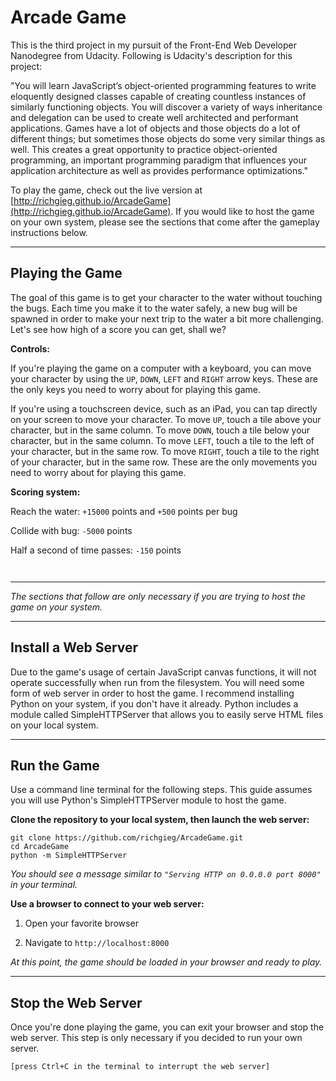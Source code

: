 # Arcade Game

This is the third project in my pursuit of the Front-End Web Developer
Nanodegree from Udacity. Following is Udacity's description for this project:

"You will learn JavaScript’s object-oriented programming features to write
eloquently designed classes capable of creating countless instances of similarly
functioning objects. You will discover a variety of ways inheritance and
delegation can be used to create well architected and performant applications.
Games have a lot of objects and those objects do a lot of different things; but
sometimes those objects do some very similar things as well. This creates a
great opportunity to practice object-oriented programming, an important
programming paradigm that influences your application architecture as well as
provides performance optimizations."

To play the game, check out the live version at
[http://richgieg.github.io/ArcadeGame](http://richgieg.github.io/ArcadeGame). If
you would like to host the game on your own system, please see the sections
that come after the gameplay instructions below.

----
## Playing the Game
The goal of this game is to get your character to the water without
touching the bugs. Each time you make it to the water safely, a new bug will be
spawned in order to make your next trip to the water a bit more challenging.
Let's see how high of a score you can get, shall we?

**Controls:**

If you're playing the game on a computer with a keyboard, you can move your character
by using the `UP`, `DOWN`, `LEFT` and `RIGHT` arrow keys. These are the only keys you
need to worry about for playing this game.

If you're using a touchscreen device, such as an iPad, you can tap directly on your
screen to move your character. To move `UP`, touch a tile above your
character, but in the same column. To move `DOWN`, touch a tile below
your character, but in the same column. To move `LEFT`, touch a tile to the left of
your character, but in the same row. To move `RIGHT`, touch a tile to
the right of your character, but in the same row. These are the only movements
you need to worry about for playing this game.

**Scoring system:**

Reach the water: `+15000` points and `+500` points per bug

Collide with bug: `-5000` points

Half a second of time passes: `-150` points


```


```
----
*The sections that follow are only necessary if you are trying to host the game on your system.*


----
## Install a Web Server
Due to the game's usage of certain JavaScript canvas functions, it will not operate successfully when run from the filesystem. You will need some form of web server in order to host the game. I recommend installing Python on your system, if you don't have it already. Python includes a module called SimpleHTTPServer that allows you to easily serve HTML files on your local system.

----
## Run the Game
Use a command line terminal for the following steps. This guide assumes you will use Python's SimpleHTTPServer module to host the game.

**Clone the repository to your local system, then launch the web server:**
```
git clone https://github.com/richgieg/ArcadeGame.git
cd ArcadeGame
python -m SimpleHTTPServer
```

*You should see a message similar to ```"Serving HTTP on 0.0.0.0 port 8000"``` in your terminal.*

**Use a browser to connect to your web server:**

1. Open your favorite browser

2. Navigate to ```http://localhost:8000```

*At this point, the game should be loaded in your browser and ready to play.*

----
## Stop the Web Server
Once you're done playing the game, you can exit your browser and stop the web server. This
step is only necessary if you decided to run your own server.

```
[press Ctrl+C in the terminal to interrupt the web server]
```

